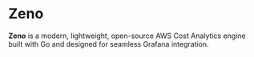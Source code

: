 # Zeno
**Zeno** is a modern, lightweight, open-source AWS Cost Analytics engine built with Go and designed for seamless Grafana integration.

